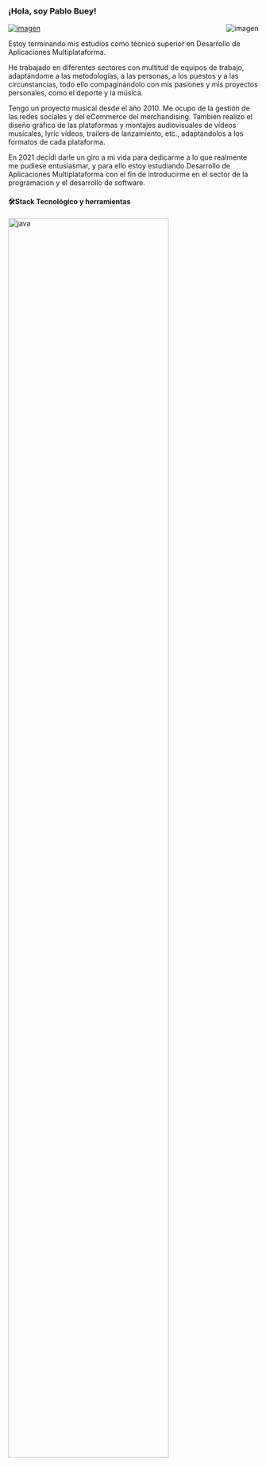 



<h3>¡Hola, soy Pablo Buey!</h3>



<a href="https://www.linkedin.com/in/pablobueymartin/">
 
<img alt="imagen" src="https://user-images.githubusercontent.com/94113076/214281997-61ef437e-1510-4fb0-9f21-6aa20a5471d5.png"> 
 </a>



<img alt="imagen" align="right" src="https://user-images.githubusercontent.com/94113076/214277412-0637b24c-0246-4b11-bfcb-d0f175b8f01c.png"> 

Estoy terminando mis estudios como técnico superior en Desarrollo de Aplicaciones Multiplataforma.

He trabajado en diferentes sectores con multitud de equipos de trabajo, adaptándome a las metodologías, a las personas, a los puestos y a las circunstancias, todo ello compaginándolo con mis pasiones y mis proyectos personales, como el deporte y la música.

Tengo un proyecto musical desde el año 2010. Me ocupo de la gestión de las redes sociales y del eCommerce del merchandising. También realizo el diseño gráfico de las plataformas y montajes audiovisuales de vídeos musicales, lyric vídeos, trailers de lanzamiento, etc., adaptándolos a los formatos de cada plataforma.

En 2021 decidí darle un giro a mi vida para dedicarme a lo que realmente me pudiese entusiasmar, y para ello estoy estudiando Desarrollo de Aplicaciones Multiplataforma con el fin de introducirme en el sector de la programación y el desarrollo de software.

<h4>🛠Stack Tecnológico y herramientas</h4>
 <img alt="java" width="80%" height="80%" src="https://user-images.githubusercontent.com/94113076/214289746-6e0df92f-7196-4961-9db7-70205043abbc.png">



<!--
**pablobuey/pablobuey** is a ✨ _special_ ✨ repository because its `README.md` (this file) appears on your GitHub profile.

Here are some ideas to get you started:

- I’m a software development student!

